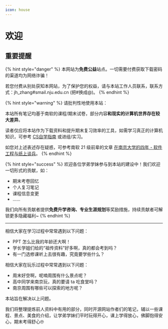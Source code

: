 ```yaml
---
icon: house
---
```


# 欢迎

## 重要提醒

{% hint style="danger" %}
本网站为**免费公益**站点。一切需要付费获取下载密码的渠道均为网络诈骗！

若您付费从别处获知本网站，为了保护您的权益，请与本站工作人员联系，联系方式：jh\_zhang#smail.nju.edu.cn (把#换成@)。
{% endhint %}

{% hint style="warning" %}
请批判性地使用本站：

本站所有笔记均基于南软的课程/期末试卷，部分内容**和现实的计算机世界存在较大差异**。

读者仅应将本站作为下载资料和提升期末复习效率的工具，如需学习真正的计算机知识，可参考 [CS自学指南](https://csdiy.wiki/) 或进组/实习。

如您对上述表述存在疑惑，可参考南软 21 级前辈的文章 [在南京大学的四年 - 软件工程与纸上谈兵](https://blog.lyc8503.net/post/4-years-at-nju/)。
{% endhint %}

{% hint style="success" %}
欢迎各位学弟学妹参与到本站的建设中！我们欢迎一切形式的贡献，如：

* 期末考卷回忆
* 个人复习笔记
* 课程信息变更
* ……

我们向所有贡献者提供**免费升学咨询、专业生涯规划**等奖励措施，持续贡献者可解锁更多隐藏福利\~
{% endhint %}

***

相信大家在学习过程中常常遇到以下问题：

* PPT 怎么比我的年龄还大啊！
* 学长学姐们给的“祖传资料”好多啊，真的都会考到吗？
* 有一门选修课听上去很有趣，究竟要学些什么？

相信大家在玩乐过程中常常遇到以下问题：

* 周末好空啊，呢喃周围有什么景点呢？
* 高中同学来南京玩，真的要请 ta 吃食堂吗？
* 南京周围有哪些可以探索的地方呢？

本站旨在解决以上问题。

我们将整理提炼前人资料中有用的部分，同时开源网站作者们的笔记，辅以一些课程、景点、美食的介绍，让学弟学妹们平时玩得开心，课上学得放心，佛脚抱得安心，期末考得舒心🤓
